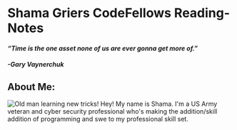 # Shama Griers CodeFellows Reading-Notes
#### *“Time is the one asset none of us are ever gonna get more of.”*
#### *-Gary Vaynerchuk*

## About Me:
![Old man learning new tricks!](https://ibb.co/Xx5y8wf)
Hey! My name is Shama. I'm a US Army veteran and cyber security professional who's making the addition/skill addition of programming and swe to my professional skill set.
